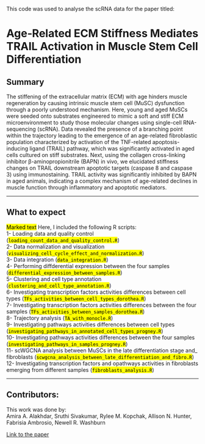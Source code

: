 This code was used to analyse the scRNA data for the paper titled:

# Age‐Related ECM Stiffness Mediates TRAIL Activation in Muscle Stem Cell Differentiation

## Summary
The stiffening of the extracellular matrix (ECM) with age hinders muscle regeneration by causing intrinsic muscle stem cell (MuSC) dysfunction through a poorly understood mechanism. Here, young and aged MuSCs were seeded onto substrates engineered to mimic a soft and stiff ECM microenvironment to study those molecular changes using single-cell RNA-sequencing (scRNA). Data revealed the presence of a branching point within the trajectory leading to the emergence of an age-related fibroblastic population characterized by activation of the TNF-related apoptosis-inducing ligand (TRAIL) pathway, which was significantly activated in aged cells cultured on stiff substrates. Next, using the collagen cross-linking inhibitor β-aminopropionitrile (BAPN) in vivo, we elucidated stiffness changes on TRAIL downstream apoptotic targets (caspase 8 and caspase 3) using immunostaining. TRAIL activity was significantly inhibited by BAPN in aged animals, indicating a complex mechanism of age-related declines in muscle function through inflammatory and apoptotic mediators.
***
## What to expect

<mark>Marked text</mark>
Here, I included the following R scripts: <br />
1- Loading data and quality control (<mark>`loading_count_data_and_quality_control.R`</mark>) <br />
2- Data normalization and visualization (<mark>`visualizing_cell_cycle_effect_and_normalization.R`</mark>) <br />
3- Data integration (<mark>`data_integration.R`</mark>) <br />
4- Performing diffderential expression between the four samples (<mark>`differential_expression_between_samples.R`</mark>) <br />
5- Clustering and cell type annotation (<mark>`clustering_and_cell_type_annotation.R`</mark>) <br />
6- Investigating transcription factors activities differences between cell types (<mark>`TFs_activities_between_cell_types_dorothea.R`</mark>) <br />
7- Investigating transcription factors activities differences between the four samples (<mark>`TFs_activities_between_samples_dorothea.R`</mark>) <br />
8- Trajectory analysis (<mark>`TA_with_monocle.R`</mark>) <br />
9- Investigating pathways activities differences between cell types (<mark>`investigating_pathways_in_annotated_cell_types_progney.R`</mark>) <br />
10- Investigating pathways activities differences between the four samples (<mark>`investigating_pathways_in_samples_progney.R`</mark>) <br />
11- scWGCNA analysis between MuSCs in the late differentiation stage and_ fibroblasts (<mark>`scwgcna_analysis_between_late_differentiation_and_fibro.R`</mark>) <br />
12- Investigating transcription factors and opathways activities in fibroblasts emerging from different samples (<mark>`fibroblasts_analysis.R`</mark>) <br />

-----
## Contributors:
This work was done by: <br />
Amira A. Alakhdar, Sruthi Sivakumar, Rylee M. Kopchak, Allison N. Hunter, Fabrisia Ambrosio, Newell R. Washburn

[Link to the paper](https://advanced.onlinelibrary.wiley.com/doi/full/10.1002/adbi.202400334)



